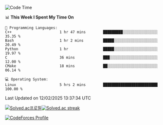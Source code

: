 
<!--START_SECTION:waka-->
![Code Time](http://img.shields.io/badge/Code%20Time-3%2C739%20hrs%2021%20mins-blue)

📊 **This Week I Spent My Time On** 

```text
💬 Programming Languages: 
C++                      1 hr 47 mins        █████████░░░░░░░░░░░░░░░░   35.35 % 
Bash                     1 hr 2 mins         █████░░░░░░░░░░░░░░░░░░░░   20.49 % 
Python                   1 hr                █████░░░░░░░░░░░░░░░░░░░░   19.97 % 
C                        36 mins             ███░░░░░░░░░░░░░░░░░░░░░░   12.00 % 
CMake                    18 mins             ██░░░░░░░░░░░░░░░░░░░░░░░   06.14 % 

💻 Operating System: 
Linux                    5 hrs 2 mins        █████████████████████████   100.00 % 
```


 Last Updated on 12/02/2025 13:37:34 UTC
<!--END_SECTION:waka-->


[![Solved.ac프로필](http://mazassumnida.wtf/api/generate_badge?boj=hckim96)](https://solved.ac/hckim96)[![Solved.ac streak](http://mazandi.herokuapp.com/api?handle=hckim96&theme=dark)](https://solved.ac/hckim96)


[![CodeForces Profile](https://cf.leed.at?id=hckim96)](https://codeforces.com/profile/hckim96)

